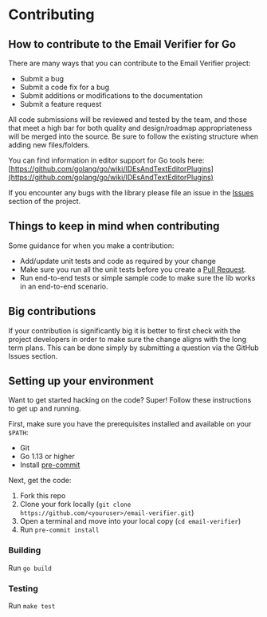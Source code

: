# Contributing

## How to contribute to the Email Verifier for Go

There are many ways that you can contribute to the Email Verifier project:

- Submit a bug
- Submit a code fix for a bug
- Submit additions or modifications to the documentation
- Submit a feature request

All code submissions will be reviewed and tested by the team, and those that meet a high bar for both quality and design/roadmap appropriateness will be merged into the source. Be sure to follow the existing structure when adding new files/folders.

You can find information in editor support for Go tools here: [https://github.com/golang/go/wiki/IDEsAndTextEditorPlugins](https://github.com/golang/go/wiki/IDEsAndTextEditorPlugins)

If you encounter any bugs with the library please file an issue in the [Issues](https://github.com/Connect10x/email-verifier/issues) section of the project.

## Things to keep in mind when contributing

Some guidance for when you make a contribution:

- Add/update unit tests and code as required by your change
- Make sure you run all the unit tests before you create a [Pull Request](https://help.github.com/en/github/collaborating-with-issues-and-pull-requests/about-pull-requests).
- Run end-to-end tests or simple sample code to make sure the lib works in an end-to-end scenario.

## Big contributions

If your contribution is significantly big it is better to first check with the project developers in order to make sure the change aligns with the long term plans. This can be done simply by submitting a question via the GitHub Issues section.

## Setting up your environment

Want to get started hacking on the code? Super! Follow these instructions to get up and running.

First, make sure you have the prerequisites installed and available on your `$PATH`:

- Git
- Go 1.13 or higher
- Install [pre-commit](https://pre-commit.com/)

Next, get the code:

1. Fork this repo
2. Clone your fork locally (`git clone https://github.com/<youruser>/email-verifier.git`)
3. Open a terminal and move into your local copy (`cd email-verifier`)
4. Run `pre-commit install`

### Building

Run `go build`

### Testing

Run `make test`

